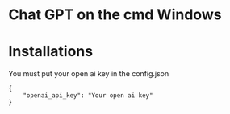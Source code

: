 # Chat GPT on the cmd Windows



# Installations

You must put your open ai key in the config.json

```
{
    "openai_api_key": "Your open ai key"
}
```
